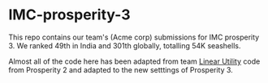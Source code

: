 # IMC-prosperity-3

This repo contains our team's (Acme corp) submissions for IMC prosperity 3.
We ranked 49th in India and 301th globally, totalling 54K seashells.

Almost all of the code here has been adapted from team [Linear Utility](https://github.com/ericcccsliu/imc-prosperity-2) code from Prosperity 2 and adapted to the new setttings of Prosperity 3.

